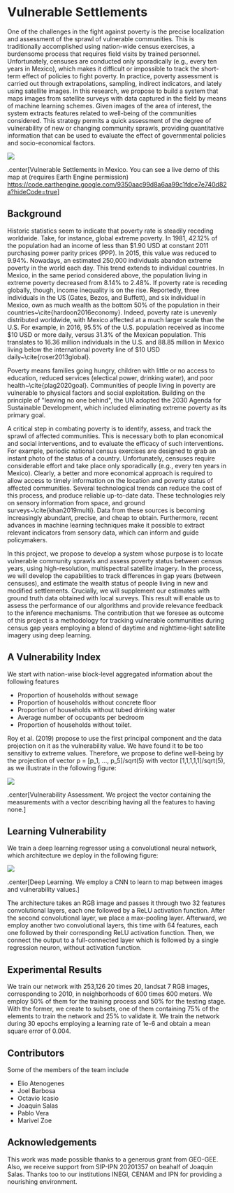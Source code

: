 # Vulnerable Settlements

One of the challenges in the fight against poverty is the precise localization and assessment of the  sprawl of vulnerable communities. This is traditionally accomplished using nation-wide census exercises, a burdensome process that  requires field visits by trained personnel. Unfortunately, censuses are conducted only sporadically (e.g., every ten years in Mexico), which makes it difficult or impossible to track the short-term effect of policies to fight poverty. In practice, poverty assessment is  carried out through extrapolations, sampling,  indirect indicators, and lately using satellite images. In this research, we propose to build a system that maps  images from  satellite surveys with data captured in the field by means of machine learning schemes. Given images of the area of interest, the system extracts features related to well-being of the communities considered. This strategy permits a quick assessment of the degree of vulnerability of new or changing community sprawls, providing quantitative information that can be used to evaluate the effect of governmental policies and socio-economical factors.


![](https://github.com/joaquinsalas/vulnerableSettlements/blob/master/figures/mexicoMap.jpg)

.center[Vulnerable Settlements in Mexico. You can see a live demo of this map at (requires Earth Engine permission) https://code.earthengine.google.com/9350aac99d8a6aa99c1fdce7e740d82a?hideCode=true]


 

 

## Background

Historic statistics seem to indicate that poverty rate is steadily receding worldwide. Take, for instance, global extreme poverty. In 1981, 42.12% of the population had an income of less than $1.90 USD at constant 2011 purchasing power parity prices (PPP). In 2015, this value was reduced to 9.94%. Nowadays, an estimated 250,000 individuals abandon extreme poverty in the world each day. This trend extends to individual countries. In Mexico, in the same period considered above, the population living in extreme poverty decreased from 8.14% to 2.48%. If poverty rate is receding globally, though, income inequality is on the rise.  Reportedly, three individuals in the US (Gates, Bezos, and Buffett), and six individual in Mexico, own as much wealth as the bottom 50% of the population in their countries~\cite{hardoon2016economy}.  Indeed, poverty rate is  unevenly distributed worldwide, with Mexico affected at a much larger scale than the U.S. For example, in 2016, 95.5% of the U.S. population received as income  $10 USD or more daily, versus 31.3% of the Mexican population. This translates to  16.36 million individuals in the U.S.  and 88.85 million in Mexico living below the international poverty line of $10 USD daily~\cite{roser2013global}.


Poverty means families going hungry, children with little or no access to education, reduced services (electical power, drinking water), and  poor health~\cite{plag2020goal}. Communities of people living in poverty are vulnerable to physical factors and social exploitation.
Building on the principle of "leaving no one behind", the UN adopted the 2030 Agenda for Sustainable Development, which included eliminating extreme poverty as its primary goal. 

A critical step in combating poverty is to identify, assess, and track the sprawl of affected communities. This is necessary both to plan economical and social interventions, and to evaluate the efficacy of such interventions. For example, periodic national census exercises are designed to  grab an instant photo of the status of a country. Unfortunately, censuses  require considerable effort and take place only sporadically (e.g., every ten years in Mexico). Clearly, a better and more economical approach is required to allow access to timely information on the location and poverty status of affected communities. Several technological trends can reduce the cost of this process, and produce reliable up-to-date data. These technologies rely on sensory  information from space, and ground surveys~\cite{khan2019multi}. Data from these sources is becoming increasingly abundant,  precise, and cheap to obtain. 
Furthermore, recent advances in machine learning techniques make it possible to extract relevant indicators from sensory data, which can  inform and guide policymakers. 

In this project, we propose to develop a system whose purpose is to locate vulnerable community sprawls and assess poverty status between census years, using high-resolution, multispectral satellite imagery. In the process, we will develop the capabilities to track differences in gap years (between censuses), and estimate the wealth status of people living in new and modified settlements.  Crucially, we will supplement our estimates with ground truth data obtained with local surveys. This result will enable us to assess the performance of our algorithms and provide relevance feedback to the inference mechanisms. The contribution that we foresee as outcome of this project is a methodology for tracking vulnerable communities during census gap years employing a blend of daytime and nighttime-light satellite imagery using deep learning. 

## A Vulnerability Index

We start with nation-wise block-level aggregated information about the following features

+ Proportion of households without sewage
+ Proportion of households without concrete floor
+ Proportion of households without tubed drinking water
+ Average number of occupants per bedroom
+ Proportion of households without toilet. 


Roy et al. (2019) propose to use the first principal component and the data projection on it as the vulnerability value. We have found it to be too sensitivy to extreme values. Therefore, we propose to define well-being by the projection of vector p = [p_1, ..., p_5]/sqrt(5) with vector [1,1,1,1,1]/sqrt(5), as we illustrate in the following figure:

 


![](https://github.com/joaquinsalas/vulnerableSettlements/blob/master/figures/vulnerabilityProjectionSmall.png)

.center[Vulnerability Assessment. We project the vector containing the measurements with a vector describing having all the 
features to having none.]



## Learning Vulnerability

We train a deep learning regressor using a convolutional neural network, which architecture we deploy in the following figure:


![](https://github.com/joaquinsalas/vulnerableSettlements/blob/master/figures/CNNsmall.png)

.center[Deep Learning. We employ a CNN to learn to map between images and vulnerability values.]

 
 
The architecture takes an RGB image and passes it through two 32 features convolutional layers, each one followed by a ReLU activation function. After the second convolutional layer, we place a max-pooling layer. Afterward, we employ another two convolutional layers, this time with 64 features, each one followed by their corresponding ReLU activation function. Then, we connect the output to a full-connected layer which is followed by a single regression neuron, without activation function. 

## Experimental Results

We train our network with 253,126 20 times 20, landsat 7 RGB images, corresponding to 2010, in neighborhoods of 600 times 600 meters. We employ 50% of them for the training process and 50% for the testing stage. With the former, we create to subsets, one of them containing 75% of the elements to train the network and 25% to validate it. We train the network during 30 epochs employing a learning rate of 1e-6 and obtain a mean square error of 0.004. 

## Contributors
Some of the members of the team   include


+ Elio Atenogenes
+ Joel Barbosa
+ Octavio Icasio
+ Joaquin Salas
+ Pablo Vera
+ Marivel Zoe

## Acknowledgements
This work was made possible thanks to a generous grant from GEO-GEE. Also, we receive support from SIP-IPN 20201357
 on beahalf of Joaquin Salas. Thanks too to our institutions INEGI, CENAM and IPN for providing a nourishing environment.
 




























